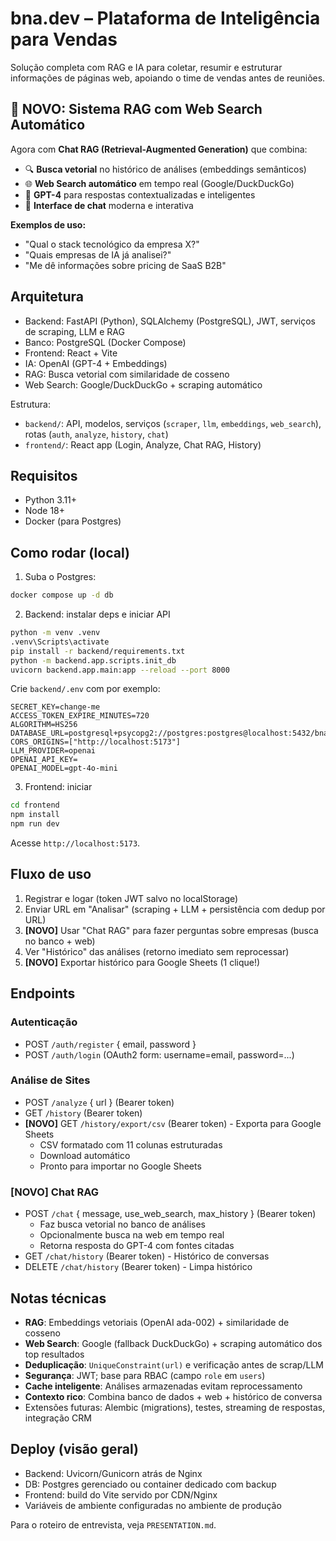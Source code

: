 # bna.dev – Plataforma de Inteligência para Vendas

Solução completa com RAG e IA para coletar, resumir e estruturar informações de páginas web, apoiando o time de vendas antes de reuniões.

## 🚀 **NOVO: Sistema RAG com Web Search Automático**

Agora com **Chat RAG (Retrieval-Augmented Generation)** que combina:
- 🔍 **Busca vetorial** no histórico de análises (embeddings semânticos)
- 🌐 **Web Search automático** em tempo real (Google/DuckDuckGo)
- 🤖 **GPT-4** para respostas contextualizadas e inteligentes
- 💬 **Interface de chat** moderna e interativa

**Exemplos de uso:**
- "Qual o stack tecnológico da empresa X?"
- "Quais empresas de IA já analisei?"
- "Me dê informações sobre pricing de SaaS B2B"

## Arquitetura
- Backend: FastAPI (Python), SQLAlchemy (PostgreSQL), JWT, serviços de scraping, LLM e RAG
- Banco: PostgreSQL (Docker Compose)
- Frontend: React + Vite
- IA: OpenAI (GPT-4 + Embeddings)
- RAG: Busca vetorial com similaridade de cosseno
- Web Search: Google/DuckDuckGo + scraping automático

Estrutura:
- `backend/`: API, modelos, serviços (`scraper`, `llm`, `embeddings`, `web_search`), rotas (`auth`, `analyze`, `history`, `chat`)
- `frontend/`: React app (Login, Analyze, Chat RAG, History)

## Requisitos
- Python 3.11+
- Node 18+
- Docker (para Postgres)

## Como rodar (local)
1) Suba o Postgres:
```bash
docker compose up -d db
```

2) Backend: instalar deps e iniciar API
```bash
python -m venv .venv
.venv\Scripts\activate
pip install -r backend/requirements.txt
python -m backend.app.scripts.init_db
uvicorn backend.app.main:app --reload --port 8000
```
Crie `backend/.env` com por exemplo:
```env
SECRET_KEY=change-me
ACCESS_TOKEN_EXPIRE_MINUTES=720
ALGORITHM=HS256
DATABASE_URL=postgresql+psycopg2://postgres:postgres@localhost:5432/bna
CORS_ORIGINS=["http://localhost:5173"]
LLM_PROVIDER=openai
OPENAI_API_KEY=
OPENAI_MODEL=gpt-4o-mini
```

3) Frontend: iniciar
```bash
cd frontend
npm install
npm run dev
```
Acesse `http://localhost:5173`.

## Fluxo de uso
1. Registrar e logar (token JWT salvo no localStorage)
2. Enviar URL em "Analisar" (scraping + LLM + persistência com dedup por URL)
3. **[NOVO]** Usar "Chat RAG" para fazer perguntas sobre empresas (busca no banco + web)
4. Ver "Histórico" das análises (retorno imediato sem reprocessar)
5. **[NOVO]** Exportar histórico para Google Sheets (1 clique!)

## Endpoints

### Autenticação
- POST `/auth/register` { email, password }
- POST `/auth/login` (OAuth2 form: username=email, password=...)

### Análise de Sites
- POST `/analyze` { url } (Bearer token)
- GET `/history` (Bearer token)
- **[NOVO]** GET `/history/export/csv` (Bearer token) - Exporta para Google Sheets
  - CSV formatado com 11 colunas estruturadas
  - Download automático
  - Pronto para importar no Google Sheets

### **[NOVO] Chat RAG**
- POST `/chat` { message, use_web_search, max_history } (Bearer token)
  - Faz busca vetorial no banco de análises
  - Opcionalmente busca na web em tempo real
  - Retorna resposta do GPT-4 com fontes citadas
- GET `/chat/history` (Bearer token) - Histórico de conversas
- DELETE `/chat/history` (Bearer token) - Limpa histórico

## Notas técnicas
- **RAG**: Embeddings vetoriais (OpenAI ada-002) + similaridade de cosseno
- **Web Search**: Google (fallback DuckDuckGo) + scraping automático dos top resultados
- **Deduplicação**: `UniqueConstraint(url)` e verificação antes de scrap/LLM
- **Segurança**: JWT; base para RBAC (campo `role` em `users`)
- **Cache inteligente**: Análises armazenadas evitam reprocessamento
- **Contexto rico**: Combina banco de dados + web + histórico de conversa
- Extensões futuras: Alembic (migrations), testes, streaming de respostas, integração CRM

## Deploy (visão geral)
- Backend: Uvicorn/Gunicorn atrás de Nginx
- DB: Postgres gerenciado ou container dedicado com backup
- Frontend: build do Vite servido por CDN/Nginx
- Variáveis de ambiente configuradas no ambiente de produção

Para o roteiro de entrevista, veja `PRESENTATION.md`.
